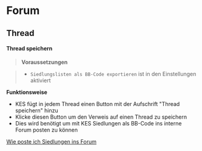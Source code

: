 # Forum

<a name="save-thread"></a>
## Thread

#### Thread speichern

> **Voraussetzungen**

> + `Siedlungslisten als BB-Code exportieren` ist in den Einstellungen aktiviert

**Funktionsweise**

+ KES fügt in jedem Thread einen Button mit der Aufschrift "Thread speichern" hinzu
+ Klicke diesen Button um den Verweis auf einen Thread zu speichern
+ Dies wird benötigt um mit KES Siedlungen als BB-Code ins interne Forum posten zu können

[Wie poste ich Siedlungen ins Forum](/docs/infoplayer#export-settlements-as-bb-code)
